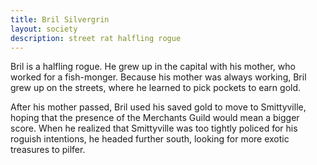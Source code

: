 ```yaml
---
title: Bril Silvergrin
layout: society
description: street rat halfling rogue
---
```


Bril is a halfling rogue. He grew up in the capital with his mother, who worked for a fish-monger. Because his mother was always working, Bril grew up on the streets, where he learned to pick pockets to earn gold.

After his mother passed, Bril used his saved gold to move to Smittyville, hoping that the presence of the Merchants Guild would mean a bigger score. When he realized that Smittyville was too tightly policed for his roguish intentions, he headed further south, looking for more exotic treasures to pilfer.